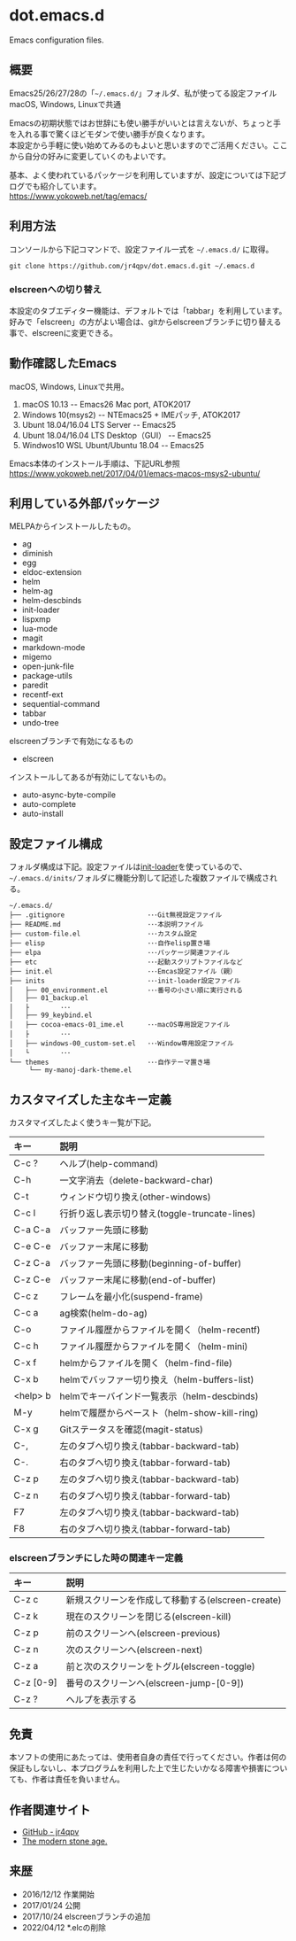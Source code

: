 dot.emacs.d
============
Emacs configuration files.

概要
----
Emacs25/26/27/28の「`~/.emacs.d/`」フォルダ、私が使ってる設定ファイル  
macOS, Windows, Linuxで共通

Emacsの初期状態ではお世辞にも使い勝手がいいとは言えないが、ちょっと手を入れる事で驚くほどモダンで使い勝手が良くなります。  
本設定から手軽に使い始めてみるのもよいと思いますのでご活用ください。ここから自分の好みに変更していくのもよいです。

基本、よく使われているパッケージを利用していますが、設定については下記ブログでも紹介しています。  
<https://www.yokoweb.net/tag/emacs/>

利用方法
---------
コンソールから下記コマンドで、設定ファイル一式を `~/.emacs.d/` に取得。

```
git clone https://github.com/jr4qpv/dot.emacs.d.git ~/.emacs.d
```

### elscreenへの切り替え
本設定のタブエディター機能は、デフォルトでは「tabbar」を利用しています。
好みで「elscreen」の方がよい場合は、gitからelscreenブランチに切り替える事で、elscreenに変更できる。


動作確認したEmacs
-------------------
macOS, Windows, Linuxで共用。

1. macOS 10.13 -- Emacs26 Mac port, ATOK2017
2. Windows 10(msys2) -- NTEmacs25 + IMEパッチ, ATOK2017
3. Ubunt 18.04/16.04 LTS Server -- Emacs25
4. Ubunt 18.04/16.04 LTS Desktop（GUI） -- Emacs25
5. Windwos10 WSL Ubunt/Ubuntu 18.04 -- Emacs25

Emacs本体のインストール手順は、下記URL参照  
<https://www.yokoweb.net/2017/04/01/emacs-macos-msys2-ubuntu/>


利用している外部パッケージ
-----------------------------
MELPAからインストールしたもの。

- ag
- diminish
- egg
- eldoc-extension
- helm
- helm-ag
- helm-descbinds
- init-loader
- lispxmp
- lua-mode
- magit
- markdown-mode
- migemo
- open-junk-file
- package-utils
- paredit
- recentf-ext
- sequential-command
- tabbar
- undo-tree

elscreenブランチで有効になるもの

- elscreen

インストールしてあるが有効にしてないもの。

- auto-async-byte-compile
- auto-complete
- auto-install

設定ファイル構成
------------------
フォルダ構成は下記。設定ファイルは[init-loader](https://www.yokoweb.net/2017/01/08/emacs-init-loader/)を使っているので、`~/.emacs.d/inits/`フォルダに機能分割して記述した複数ファイルで構成される。

```
~/.emacs.d/
├── .gitignore                     ･･･Git無視設定ファイル
├── README.md                      ･･･本説明ファイル 
├── custom-file.el                 ･･･カスタム設定
├── elisp                          ･･･自作elisp置き場
├── elpa                           ･･･パッケージ関連ファイル
├── etc                            ･･･起動スクリプトファイルなど
├── init.el                        ･･･Emcas設定ファイル（親）
├── inits                          ･･･init-loader設定ファイル
│   ├── 00_environment.el          ･･･番号の小さい順に実行される
│   ├── 01_backup.el
│   ├        ･･･
│   ├── 99_keybind.el
│   ├── cocoa-emacs-01_ime.el      ･･･macOS専用設定ファイル
│   ├        ･･･
│   ├── windows-00_custom-set.el   ･･･Window専用設定ファイル
│   └        ･･･
└── themes                         ･･･自作テーマ置き場
     └── my-manoj-dark-theme.el
```

カスタマイズした主なキー定義
-------------------------------
カスタマイズしたよく使うキー覧が下記。

|キー      | 説明                                           |
|:---------|:-----------------------------------------------|
|C-c ?     |ヘルプ(help-command)                            |
|C-h       |一文字消去（delete-backward-char)               |
|C-t       |ウィンドウ切り換え(other-windows)               |
|C-c l     |行折り返し表示切り替え(toggle-truncate-lines)   |
|C-a C-a   |バッファー先頭に移動                            |
|C-e C-e   |バッファー末尾に移動                            |
|C-z C-a   |バッファー先頭に移動(beginning-of-buffer)       |
|C-z C-e   |バッファー末尾に移動(end-of-buffer)             |
|C-c z     |フレームを最小化(suspend-frame)                 |
|C-c a     |ag検索(helm-do-ag)                              |
|C-o       |ファイル履歴からファイルを開く（helm-recentf)    |
|C-c h     |ファイル履歴からファイルを開く（helm-mini)      |
|C-x f     |helmからファイルを開く（helm-find-file)         |
|C-x b     |helmでバッファー切り換え（helm-buffers-list)    |
|<help\> b |helmでキーバインド一覧表示（helm-descbinds)     |
|M-y       |helmで履歴からペースト（helm-show-kill-ring)    |
|C-x g     |Gitステータスを確認(magit-status)               |
|C-,       |左のタブへ切り換え(tabbar-backward-tab)         |
|C-.       |右のタブへ切り換え(tabbar-forward-tab)          |
|C-z p     |左のタブへ切り換え(tabbar-backward-tab)         |
|C-z n     |右のタブへ切り換え(tabbar-forward-tab)          |
|F7        |左のタブへ切り換え(tabbar-backward-tab)         |
|F8        |右のタブへ切り換え(tabbar-forward-tab)          |

### elscreenブランチにした時の関連キー定義

|キー      | 説明                               　　　     　　|
|:---------|:--------------------------------------------------|
|C-z c     | 新規スクリーンを作成して移動する(elscreen-create) |
|C-z k     | 現在のスクリーンを閉じる(elscreen-kill)           |
|C-z p     | 前のスクリーンへ(elscreen-previous)               |
|C-z n     | 次のスクリーンへ(elscreen-next)                   |
|C-z a     | 前と次のスクリーンをトグル(elscreen-toggle)       |
|C-z [0-9] | 番号のスクリーンへ(elscreen-jump-[0-9])           |
|C-z ?     | ヘルプを表示する                                  |

免責
----
本ソフトの使用にあたっては、使用者自身の責任で行ってください。作者は何の保証もしないし、本プログラムを利用した上で生じたいかなる障害や損害についても、作者は責任を負いません。

作者関連サイト
---------------
- [GitHub - jr4qpv](https://github.com/jr4qpv/)
- [The modern stone age.](https://www.yokoweb.net/)

来歴
----
* 2016/12/12 作業開始
* 2017/01/24 公開
* 2017/10/24 elscreenブランチの追加
* 2022/04/12 *.elcの削除
